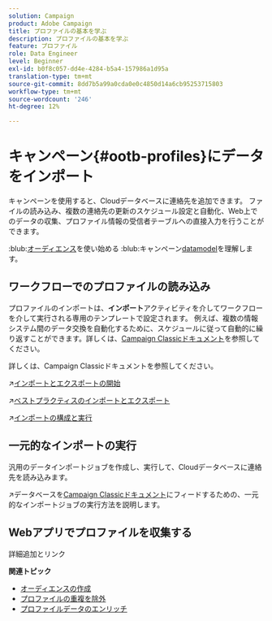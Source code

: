 ```yaml
---
solution: Campaign
product: Adobe Campaign
title: プロファイルの基本を学ぶ
description: プロファイルの基本を学ぶ
feature: プロファイル
role: Data Engineer
level: Beginner
exl-id: b0f8c057-dd4e-4284-b5a4-157986a1d95a
translation-type: tm+mt
source-git-commit: 8dd7b5a99a0cda0e0c4850d14a6cb95253715803
workflow-type: tm+mt
source-wordcount: '246'
ht-degree: 12%

---
```


# キャンペーン{#ootb-profiles}にデータをインポート

キャンペーンを使用すると、Cloudデータベースに連絡先を追加できます。 ファイルの読み込み、複数の連絡先の更新のスケジュール設定と自動化、Web上でのデータの収集、プロファイル情報の受信者テーブルへの直接入力を行うことができます。

:blub:[オーディエンス](audiences.md)を使い始める
:blub:キャンペーン[datamodel](../dev/datamodel.md)を理解します。

## ワークフローでのプロファイルの読み込み

プロファイルのインポートは、**インポート**&#x200B;アクティビティを介してワークフローを介して実行される専用のテンプレートで設定されます。 例えば、複数の情報システム間のデータ交換を自動化するために、スケジュールに従って自動的に繰り返すことができます。詳しくは、[Campaign Classicドキュメント](https://experienceleague.adobe.com/docs/campaign-classic/using/getting-started/importing-and-exporting-data/import-export-workflows.html)を参照してください。


詳しくは、Campaign Classicドキュメントを参照してください。

:arrow_upper_right:[インポートとエクスポートの開始](https://experienceleague.adobe.com/docs/campaign-classic/using/getting-started/importing-and-exporting-data/get-started-data-import-export.html)

:arrow_upper_right:[ベストプラクティスのインポートとエクスポート](https://experienceleague.adobe.com/docs/campaign-classic/using/getting-started/importing-and-exporting-data/best-practices/import-export-best-practices.html)

:arrow_upper_right:[インポートの構成と実行](https://experienceleague.adobe.com/docs/campaign-classic/using/getting-started/importing-and-exporting-data/generic-imports-exports/executing-import-jobs.html)

## 一元的なインポートの実行

汎用のデータインポートジョブを作成し、実行して、Cloudデータベースに連絡先を読み込みます。

:arrow_upper_right:データベースを[Campaign Classicドキュメント](https://experienceleague.adobe.com/docs/campaign-classic/using/getting-started/importing-and-exporting-data/generic-imports-exports/about-generic-imports-exports.html)にフィードするための、一元的なインポートジョブの実行方法を説明します。

## Webアプリでプロファイルを収集する

詳細追加とリンク


**関連トピック**

* [オーディエンスの作成](audiences.md)
* [プロファイルの重複を除外](https://experienceleague.adobe.com/docs/campaign-classic/using/automating-with-workflows/use-cases/data-management/deduplication-merge.html)
* [プロファイルデータのエンリッチ](https://experienceleague.adobe.com/docs/campaign-classic/using/automating-with-workflows/use-cases/data-management/enriching-data.html)
